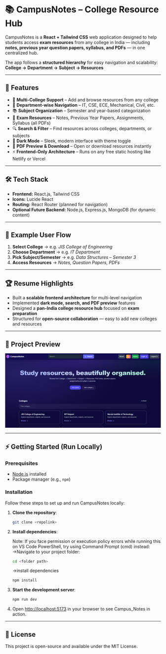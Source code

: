 # 📚 CampusNotes – College Resource Hub

CampusNotes is a **React + Tailwind CSS** web application designed to help students access **exam resources** from any college in India — including **notes, previous year question papers, syllabus, and PDFs** — in one centralized hub.

The app follows a **structured hierarchy** for easy navigation and scalability:  
**College → Department → Subject → Resources**

---

## 🚀 Features

- 🏫 **Multi-College Support** – Add and browse resources from any college  
- 🏬 **Department-wise Navigation** – IT, CSE, ECE, Mechanical, Civil, etc.  
- 📚 **Subject Organization** – Semester and year-based categorization  
- 📂 **Exam Resources** – Notes, Previous Year Papers, Assignments, Syllabus (all PDFs)  
- 🔍 **Search & Filter** – Find resources across colleges, departments, or subjects  
- 🌙 **Dark Mode** – Sleek, modern interface with theme toggle  
- 📖 **PDF Preview & Download** – Open or download resources instantly  
- ⚡ **Frontend-Only Architecture** – Runs on any free static hosting like Netlify or Vercel  

---

## 🛠️ Tech Stack

- **Frontend:** React.js, Tailwind CSS  
- **Icons:** Lucide React  
- **Routing:** React Router (planned for navigation)  
- **Optional Future Backend:** Node.js, Express.js, MongoDB (for dynamic content)  

---

## 🎯 Example User Flow

1. **Select College** → e.g. *JIS College of Engineering*  
2. **Choose Department** → e.g. *IT Department*  
3. **Pick Subject/Semester** → e.g. *Data Structures – Semester 3*  
4. **Access Resources** → *Notes, Question Papers, PDFs*  

---

## 🏆 Resume Highlights

- Built a **scalable frontend architecture** for multi-level navigation  
- Implemented **dark mode, search, and PDF preview** features  
- Designed a **pan-India college resource hub** focused on **exam preparation**  
- Structured for **open-source collaboration** — easy to add new colleges and resources  

---

## 📸 Project Preview
![CampusNotes Preview](./src/assets/ProjectImg.png)

---

## ⚡ Getting Started (Run Locally)

### Prerequisites

- [Node.js](https://nodejs.org/) installed
- Package manager (e.g., `npm`)

### Installation
Follow these steps to set up and run CampusNotes locally:

1. **Clone the repository**:
    ```bash
    git clone <repolink>
    ```

2. **Install dependencies**:

    Note: If you face permission or execution policy errors while running this on VS Code PowerShell, try using Command Prompt (cmd) instead:\
    ->Navigate to your project folder:   
    ```bash
    cd <folder path>
    ```
    ->install dependencies
    ```bash
    npm install
    ```

4. **Start the development server**:
    ```bash
    npm run dev
    ```

5. Open [http://localhost:5173](http://localhost:5173) in your browser to see Campus_Notes in action.

---

## 📄 License

This project is open-source and available under the MIT License.

